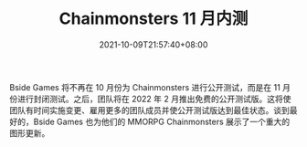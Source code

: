 ﻿---
title: "Chainmonsters 11 月内测"
date: 2021-10-09T21:57:40+08:00
lastmod: 2021-10-09T16:45:40+08:00
draft: false
authors: ["Jed"]
description: "Bside Games 将不再在 10 月份为 Chainmonsters 进行公开测试，而是在 11 月份进行封闭测试。之后，团队将在 2022 年 2 月推出免费的公开测试版。这将使团队有时间实施变更、雇用更多的团队成员并使公开测试版达到最佳状态。谈到最好的，Bside Games 也为他们的 MMORPG Chainmonsters 展示了一个重大的图形更新。"
featuredImage: "chainmonsters-closed-beta-in-november.png"
tags: ["Crypto Art","加密艺术","Play to Earn"]
categories: ["news"]
news: ["加密艺术"]
weight: 
lightgallery: true
pinned: false
recommend: false
recommend1: false
---

Bside Games 将不再在 10 月份为 Chainmonsters 进行公开测试，而是在 11 月份进行封闭测试。之后，团队将在 2022 年 2 月推出免费的公开测试版。这将使团队有时间实施变更、雇用更多的团队成员并使公开测试版达到最佳状态。谈到最好的，Bside Games 也为他们的 MMORPG Chainmonsters 展示了一个重大的图形更新。

<!--more-->

